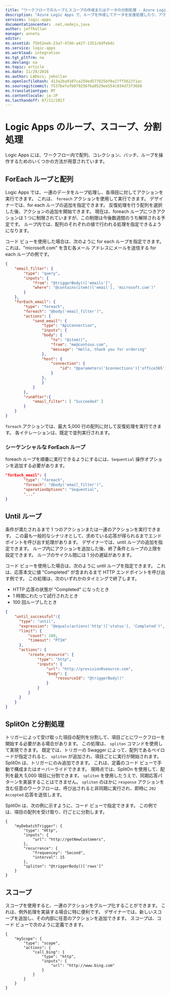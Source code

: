 ```yaml
---
title: "ワークフローでのループとスコープの作成またはデータの分割処理 - Azure Logic Apps | Microsoft Docs"
description: "Azure Logic Apps で、ループを作成してデータを反復処理したり、アクションをスコープにグループ化したり、データを分割処理して複数のワークフローを開始したりします。"
services: logic-apps
documentationcenter: .net,nodejs,java
author: jeffhollan
manager: anneta
editor: 
ms.assetid: 75b52eeb-23a7-47dd-a42f-1351c6dfebdc
ms.service: logic-apps
ms.workload: integration
ms.tgt_pltfrm: na
ms.devlang: na
ms.topic: article
ms.date: 11/29/2016
ms.author: LADocs; jehollan
ms.openlocfilehash: 413a2ba9107ca259ed577825bf0a17ff5622f1ac
ms.sourcegitcommit: f537befafb079256fba0529ee554c034d73f36b0
ms.translationtype: MT
ms.contentlocale: ja-JP
ms.lasthandoff: 07/11/2017
---
```

# <a name="logic-apps-loops-scopes-and-debatching"></a>Logic Apps のループ、スコープ、分割処理
  
Logic Apps には、ワークフロー内で配列、コレクション、バッチ、ループを操作するためのいくつかの方法が用意されています。
  
## <a name="foreach-loop-and-arrays"></a>ForEach ループと配列
  
Logic Apps では、一連のデータをループ処理し、各項目に対してアクションを実行できます。  これは、 `foreach` アクションを使用して実行できます。  デザイナーでは、for each ループの追加を指定できます。  反復処理を行う配列を選択した後、アクションの追加を開始できます。  現在は、foreach ループにつきアクションは 1 つに制限されていますが、この制限は今後数週間のうち解除される予定です。  ループ内では、配列のそれぞれの値で行われる処理を指定できるようになります。

コード ビューを使用した場合は、次のように for each ループを指定できます。  これは、"microsoft.com" を含む各メール アドレスにメールを送信する for each ループの例です。

``` json
{
    "email_filter": {
        "type": "query",
        "inputs": {
            "from": "@triggerBody()['emails']",
            "where": "@contains(item()['email'], 'microsoft.com')"
        }
    },
    "forEach_email": {
        "type": "foreach",
        "foreach": "@body('email_filter')",
        "actions": {
            "send_email": {
                "type": "ApiConnection",
                "inputs": {
                "body": {
                    "to": "@item()",
                    "from": "me@contoso.com",
                    "message": "Hello, thank you for ordering"
                },
                "host": {
                    "connection": {
                        "id": "@parameters('$connections')['office365']['connection']['id']"
                    }
                },
                }
            }
        },
        "runAfter":{
            "email_filter": [ "Succeeded" ]
        }
    }
}
```
  
  `foreach` アクションでは、最大 5,000 行の配列に対して反復処理を実行できます。  各イテレーションは、既定で並列実行されます。  

### <a name="sequential-foreach-loops"></a>シーケンシャルな ForEach ループ

foreach ループを順番に実行できるようにするには、`Sequential` 操作オプションを追加する必要があります。

``` json
"forEach_email": {
        "type": "foreach",
        "foreach": "@body('email_filter')",
        "operationOptions": "Sequential",
        "..."
}
```
  
## <a name="until-loop"></a>Until ループ
  
  条件が満たされるまで 1 つのアクションまたは一連のアクションを実行できます。  この最も一般的なシナリオとして、求めている応答が得られるまでエンドポイントを呼び出す処理があります。  デザイナーでは、until ループの追加を指定できます。  ループ内にアクションを追加した後、終了条件とループの上限を設定できます。  ループのサイクル間には 1 分の遅延があります。
  
  コード ビューを使用した場合は、次のように until ループを指定できます。  これは、応答本文に値 "Completed" が含まれるまで HTTP エンドポイントを呼び出す例です。  この処理は、次のいずれかのタイミングで終了します。 
  
  * HTTP 応答の状態が "Completed" になったとき
  * 1 時間にわたって試行されたとき
  * 100 回ループしたとき
  
  ``` json
  {
      "until_successful":{
        "type": "until",
        "expression": "@equals(actions('http')['status'], 'Completed')",
        "limit": {
            "count": 100,
            "timeout": "PT1H"
        },
        "actions": {
            "create_resource": {
                "type": "http",
                "inputs": {
                    "url": "http://provisionRseource.com",
                    "body": {
                        "resourceId": "@triggerBody()"
                    }
                }
            }
        }
      }
  }
  ```
  
## <a name="spliton-and-debatching"></a>SplitOn と分割処理

トリガーによって受け取った項目の配列を分割して、項目ごとにワークフローを開始する必要がある場合があります。  この処理は、 `spliton` コマンドを使用して実現できます。  既定では、トリガーの Swagger によって、配列であるペイロードが指定されると、 `spliton` が追加され、項目ごとに実行が開始されます。  SplitOn は、トリガーにのみ追加できます。  これは、定義のコード ビューで手動で構成またはオーバーライドできます。  現時点では、SplitOn を使用して、配列を最大 5,000 項目に分割できます。  `spliton` を使用したうえで、同期応答パターンを実装することはできません。  `spliton` のほかに `response` アクションを含む任意のワークフローは、呼び出されると非同期に実行され、即時に `202 Accepted` 応答を送信します。  

SplitOn は、次の例に示すように、コード ビューで指定できます。  この例では、項目の配列を受け取り、行ごとに分割します。

```
{
    "myDebatchTrigger": {
        "type": "Http",
        "inputs": {
            "url": "http://getNewCustomers",
        },
        "recurrence": {
            "frequencey": "Second",
            "interval": 15
        },
        "spliton": "@triggerBody()['rows']"
    }
}
```

## <a name="scopes"></a>スコープ

スコープを使用すると、一連のアクションをグループ化することができます。  これは、例外処理を実装する場合に特に便利です。  デザイナーでは、新しいスコープを追加し、その内部に任意のアクションを追加できます。  スコープは、コード ビューで次のように定義できます。


```
{
    "myScope": {
        "type": "scope",
        "actions": {
            "call_bing": {
                "type": "http",
                "inputs": {
                    "url": "http://www.bing.com"
                }
            }
        }
    }
}
```